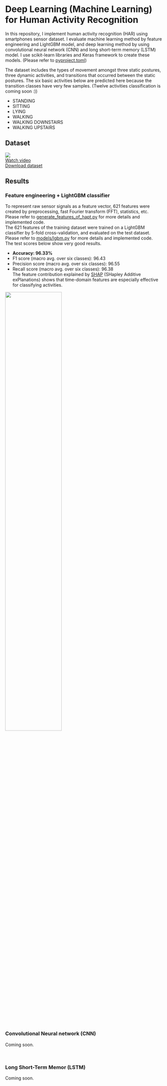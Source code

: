 # Deep Learning (Machine Learning) for Human Activity Recognition
In this repository, I implement human activity recognition (HAR) using smartphones sensor dataset. I evaluate machine learning method by feature engineering and LightGBM model, and deep learning method by using convolutional neural network (CNN) and long short-term memory (LSTM) model. I use scikit-learn libraries and Keras framework to create these models. (Please refer to [pyproject.toml](https://github.com/takumiw/Deep-Learning-for-Human-Activity-Recognition/blob/master/pyproject.toml)) 

The dataset includes the types of movement amongst three static postures, three dynamic activities, and transitions that occurred between the static postures. The six basic activities below are predicted here because the transition classes have very few samples. (Twelve activities classification is coming soon :))
- STANDING
- SITTING
- LYING
- WALKING
- WALKING DOWNSTAIRS
- WALKING UPSTAIRS

## Dataset
![](https://img.youtube.com/vi/XOEN9W05_4A/0.jpg)  
[Watch video](https://www.youtube.com/watch?v=XOEN9W05_4A)  
[Download dataset](http://archive.ics.uci.edu/ml/datasets/Smartphone-Based+Recognition+of+Human+Activities+and+Postural+Transitions)

## Results
### Feature engineering + LightGBM classifier
To represent raw sensor signals as a feature vector, 621 features were created by preprocessing, fast Fourier transform (FFT), statistics, etc. Please refer to [generate_features_of_hapt.py](https://github.com/takumiw/Deep-Learning-for-Human-Activity-Recognition/blob/master/generate_features_of_hapt.py) for more details and implemented code.  
The 621 features of the training dataset were trained on a LightGBM classifier by 5-fold cross-validation, and evaluated on the test dataset. Please refer to [models/lgbm.py](https://github.com/takumiw/Deep-Learning-for-Human-Activity-Recognition/blob/master/models/lgbm.py) for more details and implemented code.  
The test scores below show very good results.
* **Accuracy: 96.33%**
* F1 score (macro avg. over six classes): 96.43
* Precision score (macro avg. over six classes): 96.55
* Recall score (macro avg. over six classes): 96.38  
The feature contribution explained by [SHAP](https://github.com/slundberg/shap) (SHapley Additive exPlanations) shows that time-domain features are especially effective for classifying activities.  
<img src="https://user-images.githubusercontent.com/30923675/82726488-76267400-9d1f-11ea-971f-d37b92daeeaa.png" width="60%">

<br>

### Convolutional Neural network (CNN)
Coming soon.

<br>

### Long Short-Term Memor (LSTM)
Coming soon.
